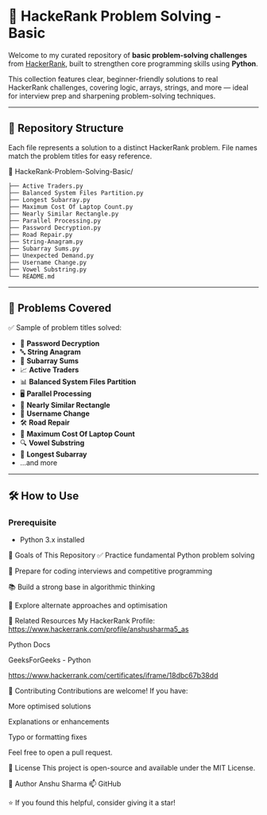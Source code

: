 # 🚀 HackeRank Problem Solving - Basic

Welcome to my curated repository of **basic problem-solving challenges** from [HackerRank](https://www.hackerrank.com/), built to strengthen core programming skills using **Python**.

This collection features clear, beginner-friendly solutions to real HackerRank challenges, covering logic, arrays, strings, and more — ideal for interview prep and sharpening problem-solving techniques.

---

## 📁 Repository Structure

Each file represents a solution to a distinct HackerRank problem. File names match the problem titles for easy reference.

📂 HackeRank-Problem-Solving-Basic/
```
├── Active Traders.py
├── Balanced System Files Partition.py
├── Longest Subarray.py
├── Maximum Cost Of Laptop Count.py
├── Nearly Similar Rectangle.py
├── Parallel Processing.py
├── Password Decryption.py
├── Road Repair.py
├── String-Anagram.py
├── Subarray Sums.py
├── Unexpected Demand.py
├── Username Change.py
├── Vowel Substring.py
└── README.md
```
---

## 📌 Problems Covered

✅ Sample of problem titles solved:

- 🔑 **Password Decryption**
- 🔤 **String Anagram**
- 🧩 **Subarray Sums**
- 📈 **Active Traders**
- 📊 **Balanced System Files Partition**
- 🖥️ **Parallel Processing**
- 📏 **Nearly Similar Rectangle**
- 🔄 **Username Change**
- 🛠️ **Road Repair**
- 📱 **Maximum Cost Of Laptop Count**
- 🔍 **Vowel Substring**
- 🧮 **Longest Subarray**
- ...and more

---

## 🛠️ How to Use

### Prerequisite
- Python 3.x installed


🎯 Goals of This Repository
✅ Practice fundamental Python problem solving

🎯 Prepare for coding interviews and competitive programming

📚 Build a strong base in algorithmic thinking

🧠 Explore alternate approaches and optimisation

🔗 Related Resources
My HackerRank Profile: https://www.hackerrank.com/profile/anshusharma5_as

Python Docs

GeeksForGeeks - Python

https://www.hackerrank.com/certificates/iframe/18dbc67b38dd

🙌 Contributing
Contributions are welcome! If you have:

More optimised solutions

Explanations or enhancements

Typo or formatting fixes

Feel free to open a pull request.

📃 License
This project is open-source and available under the MIT License.

👤 Author
Anshu Sharma
📫 GitHub

⭐ If you found this helpful, consider giving it a star!
